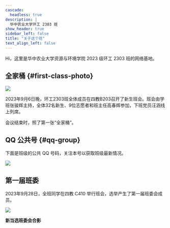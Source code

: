 ```yaml
---
cascade:
  headless: true
description: |
  华中农业大学环工 2303 班
show_header: true
sidebar_left: false
title: "关于这个班"
text_align_left: false
---
```


Hi，这里是华中农业大学资源与环境学院 2023 级环工 2303 班的网络基地。

## 全家桶 {#first-class-photo}

![](https://vnote-1251564393.cos.ap-chengdu.myqcloud.com/20230907195526.png)

2023年9月6日晚，环工2303班全体成员在四教B203召开了新生班会。班会由学班张骏辉主持，全体32名新生、9位志愿者和班主任高春辉参加，下班党员汪涵线上列席。
  
会议结束时，照了第一张“全家桶”。

## QQ 公共号 {#qq-group}

下面是班级的公共 QQ 号码，关注本号以获取班级最新情况。

![](https://vnote-1251564393.cos.ap-chengdu.myqcloud.com/huangong2303-qq.jpg)

## 第一届班委

2023年9月28日，全班同学在四教 C410 举行班会，选举产生了第一届班委会成员。

![](https://vnote-1251564393.cos.ap-chengdu.myqcloud.com/2023-9-28-committee-of-class)

**新当选班委会合影**